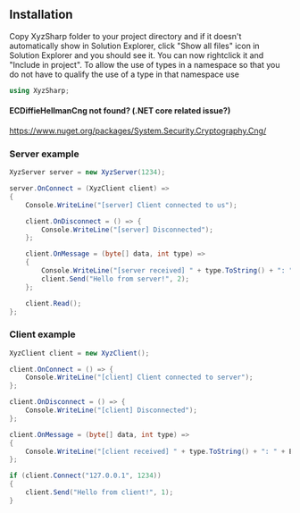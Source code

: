 ## Installation
Copy XyzSharp folder to your project directory and if it doesn't automatically show in Solution Explorer, click "Show all files" icon in Solution Explorer and you should see it. You can now rightclick it and "Include in project". To allow the use of types in a namespace so that you do not have to qualify the use of a type in that namespace use
```csharp
using XyzSharp;
```

#### ECDiffieHellmanCng not found? (.NET core related issue?)
https://www.nuget.org/packages/System.Security.Cryptography.Cng/

### Server example
```csharp
XyzServer server = new XyzServer(1234);

server.OnConnect = (XyzClient client) =>
{
    Console.WriteLine("[server] Client connected to us");

    client.OnDisconnect = () => {
        Console.WriteLine("[server] Disconnected");
    };

    client.OnMessage = (byte[] data, int type) =>
    {
        Console.WriteLine("[server received] " + type.ToString() + ": " + Encoding.UTF8.GetString(data));
        client.Send("Hello from server!", 2);
    };

    client.Read();
};
```

### Client example
```csharp
XyzClient client = new XyzClient();

client.OnConnect = () => {
    Console.WriteLine("[client] Client connected to server");
};

client.OnDisconnect = () => {
    Console.WriteLine("[client] Disconnected");
};

client.OnMessage = (byte[] data, int type) =>
{
    Console.WriteLine("[client received] " + type.ToString() + ": " + Encoding.UTF8.GetString(data));
};

if (client.Connect("127.0.0.1", 1234))
{
    client.Send("Hello from client!", 1);
}
```
